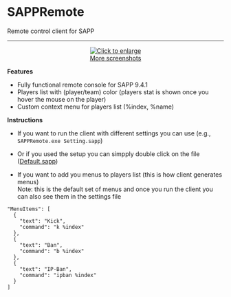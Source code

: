 # SAPPRemote
Remote control client for SAPP

----------
<p align="center">
<a href="https://i.imgur.com/6XyKRIR.png" target="_blank">
<img title="Click to enlarge" src="https://i.imgur.com/6XyKRIR.png">
</a>
<br>
<a href="http://imgur.com/a/Errsf" target="_blank">More screenshots</a>
</p>


**Features**
* Fully functional remote console for SAPP 9.4.1
* Players list with (player/team) color (players stat is shown once you hover the mouse on the player)
* Custom context menu for players list (%index, %name)

**Instructions**  
* If you want to run the client with different settings you can use (e.g., ``SAPPRemote.exe Setting.sapp``)
* Or if you used the setup you can simpply double click on the file (<a href="https://github.com/poqdavid/SAPPRemote/raw/master/Default.sapp">Default.sapp</a>)

* If you want to add you menus to players list (this is how client generates menus)  
Note: this is the default set of menus and once you run the client you can also see them in the settings file
```
"MenuItems": [
  {
    "text": "Kick",
    "command": "k %index"
  },
  {
    "text": "Ban",
    "command": "b %index"
  },
  {
    "text": "IP-Ban",
    "command": "ipban %index"
  }
]
```
